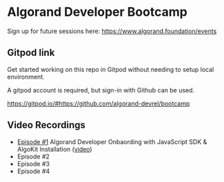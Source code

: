 # Algorand Developer Bootcamp
Sign up for future sessions here: https://www.algorand.foundation/events

## Gitpod link
Get started working on this repo in Gitpod without needing to setup local environment. 

A gitpod account is required, but sign-in with Github can be used.

https://gitpod.io/#https://github.com/algorand-devrel/bootcamp

## Video Recordings
- [Episode #1](https://youtu.be/EWvaZWOBNSA) Algorand Developer Onbaording with JavaScript SDK & AlgoKit Installation ([video](https://youtu.be/EWvaZWOBNSA))
- Episode #2
- Episode #3
- Episode #4
